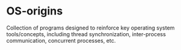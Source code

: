 # OS-origins
Collection of programs designed to reinforce key operating system tools/concepts, including thread synchronization, inter-process communication, concurrent processes, etc.

